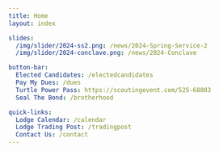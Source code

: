 ```yaml
---
title: Home
layout: index

slides:
  /img/slider/2024-ss2.png: /news/2024-Spring-Service-2
  /img/slider/2024-conclave.png: /news/2024-Conclave

button-bar:
  Elected Candidates: /electedcandidates
  Pay My Dues: /dues
  Turtle Power Pass: https://scoutingevent.com/525-68803
  Seal The Bond: /brotherhood

quick-links:
  Lodge Calendar: /calendar
  Lodge Trading Post: /tradingpost
  Contact Us: /contact
---
```

